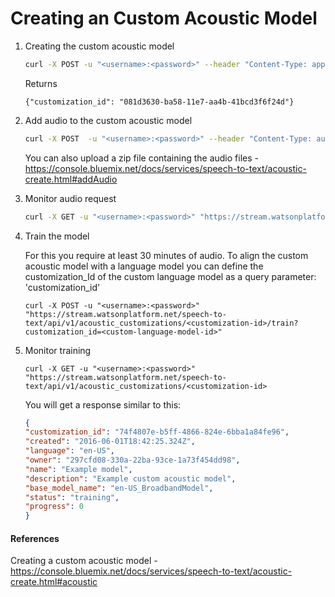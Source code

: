 # Creating an Custom Acoustic Model

1. Creating the custom acoustic model

	```bash
	curl -X POST -u "<username>:<password>" --header "Content-Type: application/json" --data "{\"name\": \"Chile Custom Acoustic Model\", \"base_model_name\": \"es-ES_NarrowbandModel\", \"description\": \"Example acoustic model for chilean speakers\" }" "https://stream.watsonplatform.net/speech-to-text/api/v1/acoustic_customizations"
	```
	Returns
	```
	{"customization_id": "081d3630-ba58-11e7-aa4b-41bcd3f6f24d"}
	```
2. Add audio to the custom acoustic model
	```bash
	curl -X POST  -u "<username>:<password>" --header "Content-Type: audio/wav" --data-binary @chevere.wav "https://stream.watsonplatform.net/speech-to-text/api/v1/acoustic_customizations/<customization-id>/audio/chevere"
	```

	You can also upload a zip file containing the audio files - https://console.bluemix.net/docs/services/speech-to-text/acoustic-create.html#addAudio

3. Monitor audio request
	```bash
	curl -X GET -u "<username>:<password>" "https://stream.watsonplatform.net/speech-to-text/api/v1/acoustic_customizations/<customization-id>/audio/chevere"
	```

4. Train the model

	For this you require at least 30 minutes of audio. To align the custom acoustic model with a language model you can define the customization_Id of the custom language model as a query parameter: 'customization_id'
	```
	curl -X POST -u "<username>:<password>" "https://stream.watsonplatform.net/speech-to-text/api/v1/acoustic_customizations/<customization-id>/train?customization_id=<custom-language-model-id>"
	```
5. Monitor training
	```
	curl -X GET -u "<username>:<password>" "https://stream.watsonplatform.net/speech-to-text/api/v1/acoustic_customizations/<customization-id>
	```
	You will get a response similar to this:
	```json
	{
	"customization_id": "74f4807e-b5ff-4866-824e-6bba1a84fe96",
	"created": "2016-06-01T18:42:25.324Z",
	"language": "en-US",
	"owner": "297cfd08-330a-22ba-93ce-1a73f454dd98",
	"name": "Example model",
	"description": "Example custom acoustic model",
	"base_model_name": "en-US_BroadbandModel",
	"status": "training",
	"progress": 0
	}
	```

#### References

Creating a custom acoustic model - https://console.bluemix.net/docs/services/speech-to-text/acoustic-create.html#acoustic
